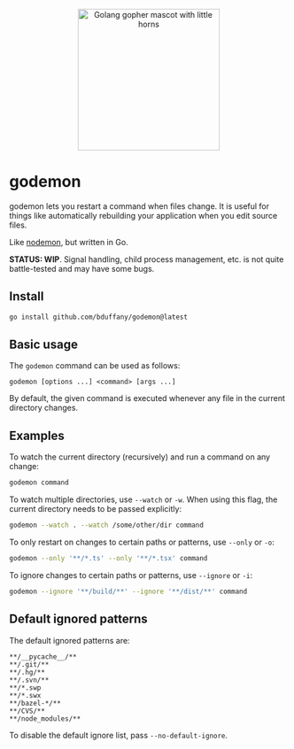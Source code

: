 <p align="center">
  <img src="https://user-images.githubusercontent.com/2414826/154606331-751abc5a-2c92-40d0-bc89-bd772397a14f.png"
       width="256"
       height="256"
       alt="Golang gopher mascot with little horns" />
</p>

# godemon

godemon lets you restart a command when files change. It is useful for
things like automatically rebuilding your application when you edit source
files.

Like [nodemon](https://github.com/remy/nodemon), but written in Go.

**STATUS: WIP**. Signal handling, child process management, etc. is not quite
battle-tested and may have some bugs.

## Install

```bash
go install github.com/bduffany/godemon@latest
```

## Basic usage

The `godemon` command can be used as follows:

```
godemon [options ...] <command> [args ...]
```

By default, the given command is executed whenever any file in the current
directory changes.

## Examples

To watch the current directory (recursively) and run a command on any
change:

```bash
godemon command
```

To watch multiple directories, use `--watch` or `-w`. When using this
flag, the current directory needs to be passed explicitly:

```bash
godemon --watch . --watch /some/other/dir command
```

To only restart on changes to certain paths or patterns, use `--only` or
`-o`:

```bash
godemon --only '**/*.ts' --only '**/*.tsx' command
```

To ignore changes to certain paths or patterns, use `--ignore` or `-i`:

```bash
godemon --ignore '**/build/**' --ignore '**/dist/**' command
```

## Default ignored patterns

The default ignored patterns are:

```
**/__pycache__/**
**/.git/**
**/.hg/**
**/.svn/**
**/*.swp
**/*.swx
**/bazel-*/**
**/CVS/**
**/node_modules/**
```

To disable the default ignore list, pass `--no-default-ignore`.
